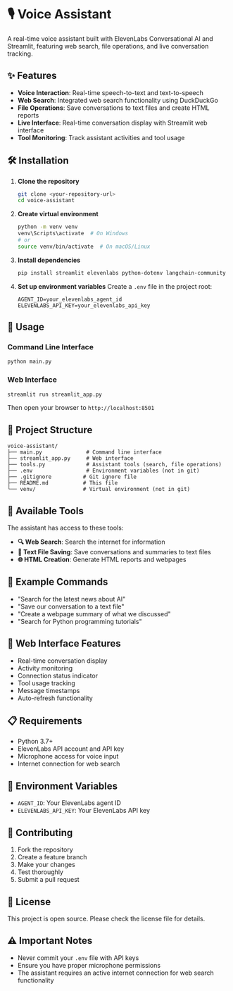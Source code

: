 # 🎙️ Voice Assistant

A real-time voice assistant built with ElevenLabs Conversational AI and Streamlit, featuring web search, file operations, and live conversation tracking.

## ✨ Features

- **Voice Interaction**: Real-time speech-to-text and text-to-speech
- **Web Search**: Integrated web search functionality using DuckDuckGo
- **File Operations**: Save conversations to text files and create HTML reports
- **Live Interface**: Real-time conversation display with Streamlit web interface
- **Tool Monitoring**: Track assistant activities and tool usage

## 🛠️ Installation

1. **Clone the repository**
   ```bash
   git clone <your-repository-url>
   cd voice-assistant
   ```

2. **Create virtual environment**
   ```bash
   python -m venv venv
   venv\Scripts\activate  # On Windows
   # or
   source venv/bin/activate  # On macOS/Linux
   ```

3. **Install dependencies**
   ```bash
   pip install streamlit elevenlabs python-dotenv langchain-community duckduckgo-search
   ```

4. **Set up environment variables**
   Create a `.env` file in the project root:
   ```
   AGENT_ID=your_elevenlabs_agent_id
   ELEVENLABS_API_KEY=your_elevenlabs_api_key
   ```

## 🚀 Usage

### Command Line Interface
```bash
python main.py
```

### Web Interface
```bash
streamlit run streamlit_app.py
```
Then open your browser to `http://localhost:8501`

## 📁 Project Structure

```
voice-assistant/
├── main.py              # Command line interface
├── streamlit_app.py     # Web interface
├── tools.py             # Assistant tools (search, file operations)
├── .env                 # Environment variables (not in git)
├── .gitignore          # Git ignore file
├── README.md           # This file
└── venv/               # Virtual environment (not in git)
```

## 🔧 Available Tools

The assistant has access to these tools:

- **🔍 Web Search**: Search the internet for information
- **💾 Text File Saving**: Save conversations and summaries to text files
- **🌐 HTML Creation**: Generate HTML reports and webpages

## 💬 Example Commands

- "Search for the latest news about AI"
- "Save our conversation to a text file"
- "Create a webpage summary of what we discussed"
- "Search for Python programming tutorials"

## 🎯 Web Interface Features

- Real-time conversation display
- Activity monitoring
- Connection status indicator
- Tool usage tracking
- Message timestamps
- Auto-refresh functionality

## 📋 Requirements

- Python 3.7+
- ElevenLabs API account and API key
- Microphone access for voice input
- Internet connection for web search

## 🔑 Environment Variables

- `AGENT_ID`: Your ElevenLabs agent ID
- `ELEVENLABS_API_KEY`: Your ElevenLabs API key

## 🤝 Contributing

1. Fork the repository
2. Create a feature branch
3. Make your changes
4. Test thoroughly
5. Submit a pull request

## 📄 License

This project is open source. Please check the license file for details.

## ⚠️ Important Notes

- Never commit your `.env` file with API keys
- Ensure you have proper microphone permissions
- The assistant requires an active internet connection for web search functionality